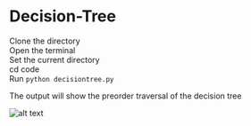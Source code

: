 # Decision-Tree

Clone the directory <br/>
Open the terminal <br/>
Set the current directory <br/>
cd code <br/>
Run `python decisiontree.py`

The output will show the preorder traversal of the decision tree

![alt text](https://cdn-images-1.medium.com/max/800/1*hyNHuC9L-POy28eSdCubEQ.png)
